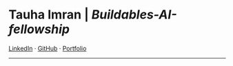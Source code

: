# **Tauha Imran** | _Buildables-AI-fellowship_
[LinkedIn](https://www.linkedin.com/in/tauha-imran-6185b3280/) · [GitHub](https://github.com/tauhaimran) · [Portfolio](https://tauhaimran.github.io/)  

---
